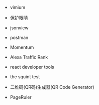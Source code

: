 * vimium
* 保护眼睛
* jsonview
* postman
* Momentum
* Alexa Traffic Rank

* react developer tools
* the squint test
* 二维码(QR码)生成器(QR Code Generator)
* PageRuler
